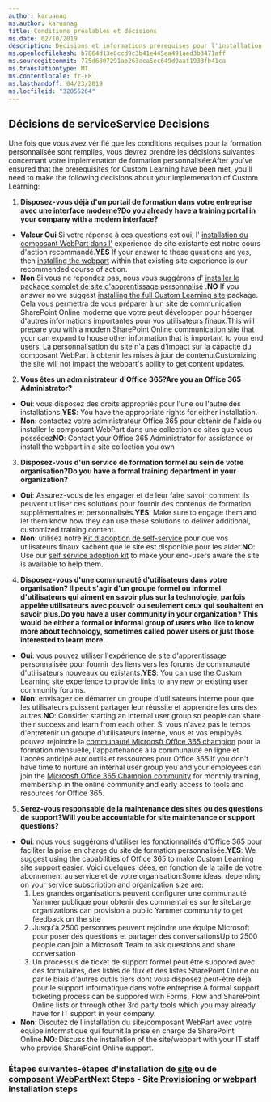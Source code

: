 ```yaml
---
author: karuanag
ms.author: karuanag
title: Conditions préalables et décisions
ms.date: 02/10/2019
description: Décisions et informations prérequises pour l'installation et la configuration de l'apprentissage personnalisé
ms.openlocfilehash: b7864d13e6ccd9c3b41e445ea491aed3b3471aff
ms.sourcegitcommit: 775d6807291ab263eea5ec649d9aaf1933fb41ca
ms.translationtype: MT
ms.contentlocale: fr-FR
ms.lasthandoff: 04/23/2019
ms.locfileid: "32055264"
---
```

## <a name="service-decisions"></a><span data-ttu-id="3358f-103">Décisions de service</span><span class="sxs-lookup"><span data-stu-id="3358f-103">Service Decisions</span></span>

<span data-ttu-id="3358f-104">Une fois que vous avez vérifié que les conditions requises pour la formation personnalisée sont remplies, vous devrez prendre les décisions suivantes concernant votre implemenation de formation personnalisée:</span><span class="sxs-lookup"><span data-stu-id="3358f-104">After you've ensured that the prerequisites for Custom Learning have been met, you'll need to make the following decisions about your implemenation of Custom Learning:</span></span>

1. <span data-ttu-id="3358f-105">**Disposez-vous déjà d'un portail de formation dans votre entreprise avec une interface moderne?**</span><span class="sxs-lookup"><span data-stu-id="3358f-105">**Do you already have a training portal in your company with a modern interface?**</span></span>

- <span data-ttu-id="3358f-106">**Valeur Oui** Si votre réponse à ces questions est oui, l' [installation du composant WebPart dans l'](installwebpart.md) expérience de site existante est notre cours d'action recommandé.</span><span class="sxs-lookup"><span data-stu-id="3358f-106">**YES** If your answer to these questions are yes, then [installing the webpart](installwebpart.md) within that existing site experience is our recommended course of action.</span></span>
- <span data-ttu-id="3358f-107">**Non** Si vous ne répondez pas, nous vous suggérons d' [installer le package complet de site d'apprentissage personnalisé](installsitepackage.md) .</span><span class="sxs-lookup"><span data-stu-id="3358f-107">**NO** If you answer no we suggest [installing the full Custom Learning site](installsitepackage.md) package.</span></span>  <span data-ttu-id="3358f-108">Cela vous permettra de vous préparer à un site de communication SharePoint Online moderne que votre peut développer pour héberger d'autres informations importantes pour vos utilisateurs finaux.</span><span class="sxs-lookup"><span data-stu-id="3358f-108">This will prepare you with a modern SharePoint Online communication site that your can expand to house other information that is important to your end users.</span></span>  <span data-ttu-id="3358f-109">La personnalisation du site n'a pas d'impact sur la capacité du composant WebPart à obtenir les mises à jour de contenu.</span><span class="sxs-lookup"><span data-stu-id="3358f-109">Customizing the site will not impact the webpart's ability to get content updates.</span></span> 

2. <span data-ttu-id="3358f-110">**Vous êtes un administrateur d'Office 365?**</span><span class="sxs-lookup"><span data-stu-id="3358f-110">**Are you an Office 365 Administrator?**</span></span>

- <span data-ttu-id="3358f-111">**Oui**: vous disposez des droits appropriés pour l'une ou l'autre des installations.</span><span class="sxs-lookup"><span data-stu-id="3358f-111">**YES**:  You have the appropriate rights for either installation.</span></span>
- <span data-ttu-id="3358f-112">**Non**: contactez votre administrateur Office 365 pour obtenir de l'aide ou installer le composant WebPart dans une collection de sites que vous possédez</span><span class="sxs-lookup"><span data-stu-id="3358f-112">**NO**: Contact your Office 365 Administrator for assistance or install the webpart in a site collection you own</span></span>

3. <span data-ttu-id="3358f-113">**Disposez-vous d'un service de formation formel au sein de votre organisation?**</span><span class="sxs-lookup"><span data-stu-id="3358f-113">**Do you have a formal training department in your organization?**</span></span>

- <span data-ttu-id="3358f-114">**Oui**: Assurez-vous de les engager et de leur faire savoir comment ils peuvent utiliser ces solutions pour fournir des contenus de formation supplémentaires et personnalisés.</span><span class="sxs-lookup"><span data-stu-id="3358f-114">**YES**:  Make sure to engage them and let them know how they can use these solutions to deliver additional, customized training content.</span></span>
- <span data-ttu-id="3358f-115">**Non**: utilisez notre [Kit d'adoption de self-service](driveadoption.md) pour que vos utilisateurs finaux sachent que le site est disponible pour les aider.</span><span class="sxs-lookup"><span data-stu-id="3358f-115">**NO**:  Use our [self service adoption kit](driveadoption.md) to make your end-users aware the site is available to help them.</span></span>

4. <span data-ttu-id="3358f-116">**Disposez-vous d'une communauté d'utilisateurs dans votre organisation?  Il peut s'agir d'un groupe formel ou informel d'utilisateurs qui aiment en savoir plus sur la technologie, parfois appelée utilisateurs avec pouvoir ou seulement ceux qui souhaitent en savoir plus.**</span><span class="sxs-lookup"><span data-stu-id="3358f-116">**Do you have a user community in your organization?  This would be either a formal or informal group of users who like to know more about technology, sometimes called power users or just those interested to learn more.**</span></span>

- <span data-ttu-id="3358f-117">**Oui**: vous pouvez utiliser l'expérience de site d'apprentissage personnalisée pour fournir des liens vers les forums de communauté d'utilisateurs nouveaux ou existants.</span><span class="sxs-lookup"><span data-stu-id="3358f-117">**YES**:  You can use the Custom Learning site experience to provide links to any new or existing user community forums.</span></span>
- <span data-ttu-id="3358f-118">**Non**: envisagez de démarrer un groupe d'utilisateurs interne pour que les utilisateurs puissent partager leur réussite et apprendre les uns des autres.</span><span class="sxs-lookup"><span data-stu-id="3358f-118">**NO**:  Consider starting an internal user group so people can share their success and learn from each other.</span></span>  <span data-ttu-id="3358f-119">Si vous n'avez pas le temps d'entretenir un groupe d'utilisateurs interne, vous et vos employés pouvez rejoindre la [communauté Microosft Office 365 champion](https://aka.ms/O365Champions) pour la formation mensuelle, l'appartenance à la communauté en ligne et l'accès anticipé aux outils et ressources pour Office 365.</span><span class="sxs-lookup"><span data-stu-id="3358f-119">If you don't have time to nurture an internal user group you and your employees can join the [Microosft Office 365 Champion community](https://aka.ms/O365Champions) for monthly training, membership in the online community and early access to tools and resources for Office 365.</span></span>

5.  <span data-ttu-id="3358f-120">**Serez-vous responsable de la maintenance des sites ou des questions de support?**</span><span class="sxs-lookup"><span data-stu-id="3358f-120">**Will you be accountable for site maintenance or support questions?**</span></span>

- <span data-ttu-id="3358f-121">**Oui**: nous vous suggérons d'utiliser les fonctionnalités d'Office 365 pour faciliter la prise en charge du site de formation personnalisée.</span><span class="sxs-lookup"><span data-stu-id="3358f-121">**YES**: We suggest using the capabilities of Office 365 to make Custom Learning site support easier.</span></span>  <span data-ttu-id="3358f-122">Voici quelques idées, en fonction de la taille de votre abonnement au service et de votre organisation:</span><span class="sxs-lookup"><span data-stu-id="3358f-122">Some ideas, depending on your service subscription and organization size are:</span></span>
    1. <span data-ttu-id="3358f-123">Les grandes organisations peuvent configurer une communauté Yammer publique pour obtenir des commentaires sur le site</span><span class="sxs-lookup"><span data-stu-id="3358f-123">Large organizations can provision a public Yammer community to get feedback on the site</span></span>
    2. <span data-ttu-id="3358f-124">Jusqu'à 2500 personnes peuvent rejoindre une équipe Microsoft pour poser des questions et partager des conversations</span><span class="sxs-lookup"><span data-stu-id="3358f-124">Up to 2500 people can join a Microsoft Team to ask questions and share conversation</span></span>
    3. <span data-ttu-id="3358f-125">Un processus de ticket de support formel peut être suppored avec des formulaires, des listes de flux et des listes SharePoint Online ou par le biais d'autres outils tiers dont vous disposez peut-être déjà pour le support informatique dans votre entreprise.</span><span class="sxs-lookup"><span data-stu-id="3358f-125">A formal support ticketing process can be suppored with Forms, Flow and SharePoint Online lists or through other 3rd party tools which you may already have for IT support in your company.</span></span> 
- <span data-ttu-id="3358f-126">**Non**: Discutez de l'installation du site/composant WebPart avec votre équipe informatique qui fournit la prise en charge de SharePoint Online.</span><span class="sxs-lookup"><span data-stu-id="3358f-126">**NO**:  Discuss the installation of the site/webpart with your IT staff who provide SharePoint Online support.</span></span>  

### <a name="next-steps---site-provisioninginstallsitepackagemd-or-webpartinstallwebpartmd-installation-steps"></a><span data-ttu-id="3358f-127">Étapes suivantes-étapes d'installation de [site](installsitepackage.md) ou de [composant WebPart](installwebpart.md)</span><span class="sxs-lookup"><span data-stu-id="3358f-127">Next Steps - [Site Provisioning](installsitepackage.md) or [webpart](installwebpart.md) installation steps</span></span>